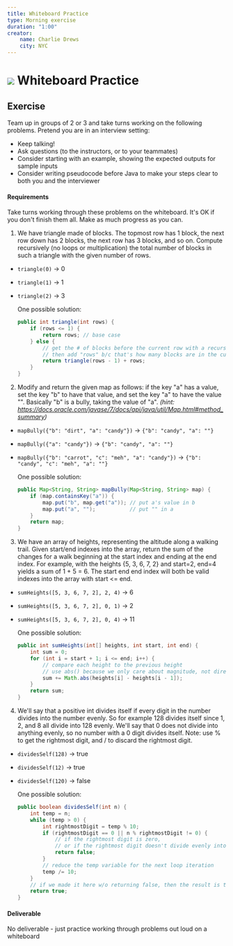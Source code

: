 ```yaml
---
title: Whiteboard Practice
type: Morning exercise
duration: "1:00"
creator:
    name: Charlie Drews
    city: NYC
---
```


# ![](https://ga-dash.s3.amazonaws.com/production/assets/logo-9f88ae6c9c3871690e33280fcf557f33.png) Whiteboard Practice

## Exercise

Team up in groups of 2 or 3 and take turns working on the following problems. Pretend you are in an interview setting:
- Keep talking!
- Ask questions (to the instructors, or to your teammates)
- Consider starting with an example, showing the expected outputs for sample inputs
- Consider writing pseudocode before Java to make your steps clear to both you and the interviewer

#### Requirements

Take turns working through these problems on the whiteboard. It's OK if you don't finish them all. Make as much progress as you can.

1. We have triangle made of blocks. The topmost row has 1 block, the next row down has 2 blocks, the next row has 3 blocks, and so on. Compute recursively (no loops or multiplication) the total number of blocks in such a triangle with the given number of rows.
  - `triangle(0)` -> 0
  - `triangle(1)` -> 1
  - `triangle(2)` -> 3

	One possible solution:

	```java
	public int triangle(int rows) {
		if (rows <= 1) {
			return rows; // base case
		} else {
			// get the # of blocks before the current row with a recursive call
			// then add "rows" b/c that's how many blocks are in the current row
			return triangle(rows - 1) + rows;
		}
	}
	```

2. Modify and return the given map as follows: if the key "a" has a value, set the key "b" to have that value, and set the key "a" to have the value "". Basically "b" is a bully, taking the value of "a". *(hint: https://docs.oracle.com/javase/7/docs/api/java/util/Map.html#method_summary)*
  - `mapBully({"b": "dirt", "a": "candy"})` -> `{"b": "candy", "a": ""}`
  - `mapBully({"a": "candy"})` -> `{"b": "candy", "a": ""}`
  - `mapBully({"b": "carrot", "c": "meh", "a": "candy"})` -> `{"b": "candy", "c": "meh", "a": ""}`

	One possible solution:

	```java
	public Map<String, String> mapBully(Map<String, String> map) {
		if (map.containsKey("a")) {
			map.put("b", map.get("a")); // put a's value in b
			map.put("a", "");			// put "" in a
		}
		return map;
	}
	```

3. We have an array of heights, representing the altitude along a walking trail. Given start/end indexes into the array, return the sum of the changes for a walk beginning at the start index and ending at the end index. For example, with the heights {5, 3, 6, 7, 2} and start=2, end=4 yields a sum of 1 + 5 = 6. The start end end index will both be valid indexes into the array with start <= end.
  - `sumHeights([5, 3, 6, 7, 2], 2, 4)` -> 6
  - `sumHeights([5, 3, 6, 7, 2], 0, 1)` -> 2
  - `sumHeights([5, 3, 6, 7, 2], 0, 4)` -> 11

	One possible solution:

	```java
	public int sumHeights(int[] heights, int start, int end) {
		int sum = 0;
		for (int i = start + 1; i <= end; i++) {
			// compare each height to the previous height
			// use abs() because we only care about magnitude, not direction
			sum += Math.abs(heights[i] - heights[i - 1]);
		}
		return sum;
	}
	```

4. We'll say that a positive int divides itself if every digit in the number divides into the number evenly. So for example 128 divides itself since 1, 2, and 8 all divide into 128 evenly. We'll say that 0 does not divide into anything evenly, so no number with a 0 digit divides itself. Note: use % to get the rightmost digit, and / to discard the rightmost digit.
  - `dividesSelf(128)` -> true
  - `dividesSelf(12)` -> true
  - `dividesSelf(120)` -> false

	One possible solution:

	```java
	public boolean dividesSelf(int n) {
		int temp = n;
		while (temp > 0) {
			int rightmostDigit = temp % 10;
			if (rightmostDigit == 0 || n % rightmostDigit != 0) {
				// if the rightmost digit is zero,
				// or if the rightmost digit doesn't divide evenly into n
				return false;
			}
			// reduce the temp variable for the next loop iteration
			temp /= 10;
		}
		// if we made it here w/o returning false, then the result is true
		return true;
	}
	```

#### Deliverable

No deliverable - just practice working through problems out loud on a whiteboard
